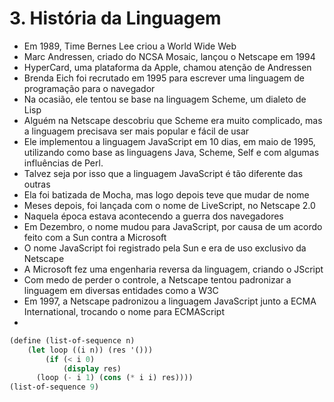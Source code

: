 # 3. História da Linguagem

- Em 1989, Time Bernes Lee criou a World Wide Web
- Marc Andressen, criado do NCSA Mosaic, lançou o Netscape em 1994
- HyperCard, uma plataforma da Apple, chamou atenção de Andressen
- Brenda Eich foi recrutado em 1995 para escrever uma linguagem de programação para o navegador
- Na ocasião, ele tentou se base na linguagem Scheme, um dialeto de Lisp
- Alguém na Netscape descobriu que Scheme era muito complicado, mas a linguagem precisava ser mais popular e fácil de usar
- Ele implementou a linguagem JavaScript em 10 dias, em maio de 1995, utilizando como base as linguagens Java, Scheme, Self e com algumas influências de Perl.
- Talvez seja por isso que a linguagem JavaScript é tão diferente das outras
- Ela foi batizada de Mocha, mas logo depois teve que mudar de nome
- Meses depois, foi lançada com o nome de LiveScript, no Netscape 2.0
- Naquela época estava acontecendo a guerra dos navegadores
- Em Dezembro, o nome mudou para JavaScript, por causa de um acordo feito com a Sun contra a Microsoft
- O nome JavaScript foi registrado pela Sun e era de uso exclusivo da Netscape
- A Microsoft fez uma engenharia reversa da linguagem, criando o JScript
- Com medo de perder o controle, a Netscape tentou padronizar a linguagem em diversas entidades como a W3C
- Em 1997, a Netscape padronizou a linguagem JavaScript junto a ECMA International, trocando o nome para ECMAScript
- 

```scheme
(define (list-of-sequence n)
	(let loop ((i n)) (res '()))
		(if (< i 0)
			(display res)
      (loop (- i 1) (cons (* i i) res))))
(list-of-sequence 9)
```